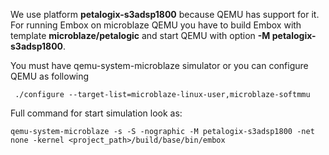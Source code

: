 We use platform **petalogix-s3adsp1800** because QEMU has support for it. For running Embox on microblaze QEMU you have to build Embox with template **microblaze/petalogic** and start QEMU with option **-M petalogix-s3adsp1800**.

You must have qemu-system-microblaze simulator or you can configure QEMU as following
```
 ./configure --target-list=microblaze-linux-user,microblaze-softmmu
```
Full command for start simulation look as:
```
qemu-system-microblaze -s -S -nographic -M petalogix-s3adsp1800 -net none -kernel <project_path>/build/base/bin/embox
```